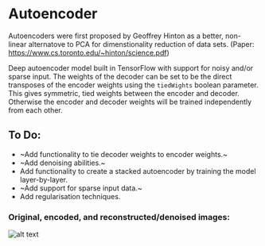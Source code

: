 # Autoencoder

Autoencoders were first proposed by Geoffrey Hinton as a better, non-linear alternatove to PCA for dimenstionality reduction of data sets. (Paper: https://www.cs.toronto.edu/~hinton/science.pdf)

Deep autoencoder model built in TensorFlow with support for noisy and/or sparse input. The weights of the decoder can be set to be the direct transposes of the encoder weights using the `tiedWights` boolean parameter. This gives symmetric, tied weights between the encoder and decoder. Otherwise the encoder and decoder weights will be trained independently from each other.

## To Do:

- ~Add functionality to tie decoder weights to encoder weights.~
- ~Add denoising abilities.~
- Add functionality to create a stacked autoencoder by training the model layer-by-layer.
- ~Add support for sparse input data.~
- Add regularisation techniques.

### Original, encoded, and reconstructed/denoised images:

![alt text](https://i.imgur.com/QyES7ct.png "autoencoder")

